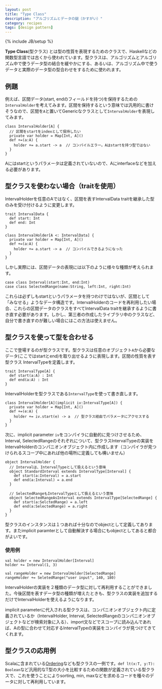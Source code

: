 ```yaml
---
layout: post
title: "Type Class"
description: "アルゴリズムとデータの鎹（かすがい）"
category: recipes
tags: [design pattern]
---
```

{% include JB/setup %}

**Type Class**(型クラス) とは型の性質を表現するためのクラスで、Haskellなどの関数型言語では古くから使われています。型クラスは、アルゴリズムとアルゴリズム中で使うデータ型の結合を緩やかにする、あるいは、アルゴリズム中で使うデータと実際のデータ型の型合わせをするために使われます。

## 例題

例えば、区間データ(start, endのフィールドを持つ)を保持するための`IntervalHolder`を考えてみます。区間を保持するという意味では汎用的に書けそうなので、区間を`A`と置いてGenericなクラスとして`IntervalHolder`を表現してみます。

    class IntervalHolder[A] {
      // 区間をstartをindexとして保持したい
      private var holder = Map[Int, A]()
      def +=(a:A) {
        holder += a.start -> a  // コンパイルエラー。Aはstartを持つ型ではない
      }
    }

Aにはstartというパラメータは定義されていないので、Aにinterfaceなどを加える必要があります。

## 型クラスを使わない場合（traitを使用）

IntervalHolderを任意のAではなく、区間を表すIntervalData traitを継承した型のみを受け付けるように変更します。

    trait IntervalData {
      def start: Int
      def end: Int
    }

    class IntervalHolder[A <: IntervalData] {
      private var holder = Map[Int, A]()
      def +=(a:A) {
        holder += a.start -> a  // コンパイルできるようになった
      }
    }

しかし実際には、区間データの表現には以下のように様々な種類が考えられます。

    case class Interval(start:Int, end:Int)
    case class SelectedRange(name:String, left:Int, right:Int)

これらは必ずしもstartというパラメータを持つわけではないが、区間として「みなせる」ようなデータ構造です。IntervalHolderのコードを再利用したい場合、これらの区間データのクラスをすべてIntervalData traitを継承するように書き直す必要があります。しかし、第三者の作成したライブラリ中のクラスなど、自分で書き直すのが難しい場合にはこの方法は使えません。

## 型クラスを使って型を合わせる

ここで登場するのが型クラスです。型クラスは任意のオブジェクト`A`から必要なデータ(ここではstartとend)を取り出せるように表現します。区間の性質を表す型クラス IntervalTypeを定義します。

    trait IntervalType[A] {
      def start(a:A) : Int
      def end(a:A) : Int
    }

IntervallHolderを型クラスである`IntervalType`を使って書き直します。
	
    class IntervalHolder[A](implicit iv:IntervalType[A]) {
      private var holder = Map[Int, A]()
      def +=(e:A) {
        holder += iv.start(e) -> a  // 型クラス経由でパラメータにアクセスする
      }
    }

次に、implicit parameter `iv`をコンパイラに自動的に見つけさせるため、Interval, SelectedRangeのそれぞれについて、型クラスIntervalTypeの実装をIntervalHolderのコンパニオンオブジェクト内に作成します（コンパイラが見つけられるスコープ中にあれば他の場所に定義しても構いません）

    object IntervalHolder {
      // Intervalは、IntervalTypeとして扱えるという意味
      object StandardInterval extends IntervalType[Interval] {
        def start(a:Interval) = a.start
        def end(a:Interval) = a.end
      }

      // SelectedRangeもIntervalTypeとして扱えるという意味
      object SelectedRangeAsInterval extends IntervalType[SelectedRange] {
        def start(a:SelctedRange) = a.left
        def end(a:SelectedRange) = a.right
      }
    }
	
型クラスのインスタンスは１つあれば十分なのでobjectとして定義してあります。またimplicit paramterとして自動解決する場合にもobjectとしてあると都合がよいです。
	
### 使用例

    val holder = new IntervalHolder[Interval] 
    holder += Interval(1, 3)
	
    val rangeHolder = new IntervalHolder[SelectedRange]
    rangeHolder += SeletedRange("user input", 140, 180)

IntervalHolderの実装を２種類のデータ型に対して再利用することができました。今後区間を表すデータ型の種類が増えたときも、型クラスの実装を追加するだけでIntervalHolderを使えるようになります。

implicit parameterに代入される型クラスは、コンパニオンオブジェクト内に定義されているか（IntervalHolder, Interval, SelectedRangeのコンパニオンオブジェクトなどが検索対象に入る）、import文などでスコープに読み込んであれば、Aの型に合わせて対応するIntervalTypeの実装をコンパイラが見つけてきてくれます。

## 型クラスの応用例

Scalaに含まれている[Ordering](http://www.scala-lang.org/api/current/index.html#scala.math.Ordering)なども型クラスの一例です。`def lt(x:T, y:T): Boolean`など汎用的なT型の大小を比較するための関数が定義されている型クラスで、これを使うことによりsorting, min, maxなどを求めるコードを種々のデータに対して再利用しています。



